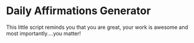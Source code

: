 # Daily Affirmations Generator
This little script reminds you that you are great, your work is awesome and most importantly....you matter!  
